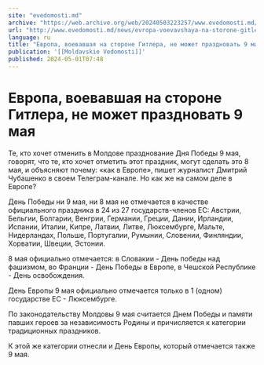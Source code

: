 ```yaml
---
site: "evedomosti.md"
archive: "https://web.archive.org/web/20240503223257/www.evedomosti.md/news/evropa-voevavshaya-na-storone-gitlera-ne-mozhet-prazdnovat-9"
url: "http://www.evedomosti.md/news/evropa-voevavshaya-na-storone-gitlera-ne-mozhet-prazdnovat-9"
language: ru
title: "Европа, воевавшая на стороне Гитлера, не может праздновать 9 мая"
publication: '[[Moldavskie Vedomosti]]'
published: 2024-05-01T07:48
---
```


# Европа, воевавшая на стороне Гитлера, не может праздновать 9 мая

Те, кто хочет отменить в Молдове празднование Дня Победы 9 мая, говорят, что те, кто хочет отметить этот праздник, могут сделать это 8 мая, и объясняют почему: «как в Европе», пишет журналист Дмитрий Чубашенко в своем Телеграм-канале. Но как же на самом деле в Европе?

День Победы ни 9 мая, ни 8 мая не отмечается в качестве официального праздника в 24 из 27 государств-членов ЕС: Австрии, Бельгии, Болгарии, Венгрии, Германии, Греции, Дании, Ирландии, Испании, Италии, Кипре, Латвии, Литве, Люксембурге, Мальте, Нидерландах, Польше, Португалии, Румынии, Словении, Финляндии, Хорватии, Швеции, Эстонии.

8 мая официально отмечается: в Словакии - День победы над фашизмом, во Франции - День Победы в Европе, в Чешской Республике - День освобождения.

День Европы 9 мая официально отмечается только в 1 (одном) государстве ЕС - Люксембурге.

По законодательству Молдовы 9 мая считается Днем Победы и памяти павших героев за независимость Родины и причисляется к категории традиционных праздников.

К этой же категории отнесли и День Европы, который отмечается также 9 мая.